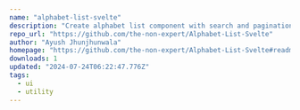 ```yaml
---
name: "alphabet-list-svelte"
description: "Create alphabet list component with search and pagination."
repo_url: "https://github.com/the-non-expert/Alphabet-List-Svelte"
author: "Ayush Jhunjhunwala"
homepage: "https://github.com/the-non-expert/Alphabet-List-Svelte#readme"
downloads: 1
updated: "2024-07-24T06:22:47.776Z"
tags: 
  - ui
  - utility
---
```

